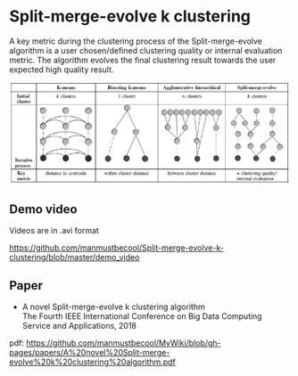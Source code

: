 # Split-merge-evolve k clustering


A key metric during the clustering process of the Split-merge-evolve algorithm is a user chosen/defined clustering quality or internal evaluation metric. The algorithm evolves the final clustering result towards the user expected high quality result. 


![alt text](https://github.com/manmustbecool/Split-merge-evolve-k-clustering/blob/master/GraphicalComparsion.jpg)


## Demo video

Videos are in .avi format

https://github.com/manmustbecool/Split-merge-evolve-k-clustering/blob/master/demo_video

## Paper

* A novel Split-merge-evolve k clustering algorithm <br/>
The Fourth IEEE International Conference on Big Data Computing Service and Applications, 2018

pdf: https://github.com/manmustbecool/MyWiki/blob/gh-pages/papers/A%20novel%20Split-merge-evolve%20k%20clustering%20algorithm.pdf
